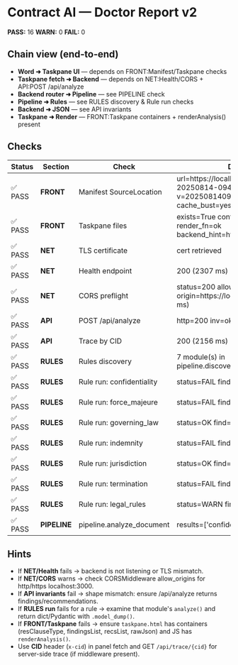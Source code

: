 # Contract AI — Doctor Report v2

**PASS:** 16  **WARN:** 0  **FAIL:** 0

## Chain view (end‑to‑end)
- **Word ➜ Taskpane UI** — depends on FRONT:Manifest/Taskpane checks
- **Taskpane fetch ➜ Backend** — depends on NET:Health/CORS + API:POST /api/analyze
- **Backend router ➜ Pipeline** — see PIPELINE check
- **Pipeline ➜ Rules** — see RULES discovery & Rule run checks
- **Backend ➜ JSON** — see API invariants
- **Taskpane ➜ Render** — FRONT:Taskpane containers + renderAnalysis() present

## Checks
| Status | Section | Check | Details |
|---|---|---|---|
| ✅ PASS | **FRONT** | Manifest SourceLocation | url=https://localhost:3000/app/build-20250814-0946/taskpane.html?v=20250814094624 cache_bust=yes hosts=Document |
| ✅ PASS | **FRONT** | Taskpane files | exists=True containers-missing=[] render_fn=ok backend_hint=https://localhost:9000 |
| ✅ PASS | **NET** | TLS certificate | cert retrieved |
| ✅ PASS | **NET** | Health endpoint | 200  (2307 ms) |
| ✅ PASS | **NET** | CORS preflight | status=200 allow-origin=https://localhost:3000 (2207 ms) |
| ✅ PASS | **API** | POST /api/analyze | http=200 inv=ok  (2214 ms) |
| ✅ PASS | **API** | Trace by CID | 200  (2156 ms) |
| ✅ PASS | **RULES** | Rules discovery | 7 module(s) in pipeline.discover_rules |
| ✅ PASS | **RULES** | Rule run: confidentiality | status=FAIL find=12 |
| ✅ PASS | **RULES** | Rule run: force_majeure | status=FAIL find=1 |
| ✅ PASS | **RULES** | Rule run: governing_law | status=OK find=0 |
| ✅ PASS | **RULES** | Rule run: indemnity | status=FAIL find=8 |
| ✅ PASS | **RULES** | Rule run: jurisdiction | status=OK find=0 |
| ✅ PASS | **RULES** | Rule run: termination | status=FAIL find=2 |
| ✅ PASS | **RULES** | Rule run: legal_rules | status=WARN find=1 |
| ✅ PASS | **PIPELINE** | pipeline.analyze_document | results=['confidentiality'] |

## Hints
- If **NET/Health** fails → backend is not listening or TLS mismatch.
- If **NET/CORS** warns → check CORSMiddleware allow_origins for http/https localhost:3000.
- If **API invariants** fail → shape mismatch: ensure /api/analyze returns findings/recommendations.
- If **RULES run** fails for a rule → examine that module's `analyze()` and return dict/Pydantic with `.model_dump()`.
- If **FRONT/Taskpane** fails → ensure `taskpane.html` has containers (resClauseType, findingsList, recsList, rawJson) and JS has `renderAnalysis()`.
- Use **CID** header (`x-cid`) in panel fetch and GET `/api/trace/{cid}` for server-side trace (if middleware present).